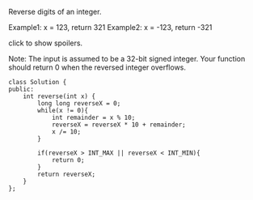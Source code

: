 Reverse digits of an integer.

Example1: x = 123, return 321
Example2: x = -123, return -321

click to show spoilers.

Note:
The input is assumed to be a 32-bit signed integer. Your function should return 0 when the reversed integer overflows.

```
class Solution {
public:
    int reverse(int x) {
        long long reverseX = 0;
        while(x != 0){
        	int remainder = x % 10;
        	reverseX = reverseX * 10 + remainder;
        	x /= 10;
        }

        if(reverseX > INT_MAX || reverseX < INT_MIN){
        	return 0;
        }
        return reverseX;
    }
};
```
